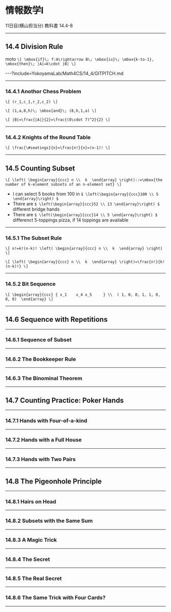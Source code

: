 # 情報数学I
11日目(横山担当分)
教科書 14.4-8

---
## 14.4 Division Rule
moto
`\[
\mbox{if}\; f:A\rightarrow B\; \mbox{is}\; \mbox{k-to-1}, \mbox{then}\; |A|=k\cdot |B|
\]`

---?include=YokoyamaLab/Math4CS/14_4/GITPITCH.md

---
### 14.4.1 Anothor Chess Problem

`\[
(r_1,c_1,r_2,c_2)
\]`

`\[
(1,a,8,h)\; \mbox{and}\; (8,h,1,a)
\]`

`\[
|B|=\frac{|A|}{2}=\frac{(8\cdot 7)^2}{2}
\]`

---
### 14.4.2 Knights of the Round Table

`\[
\frac{\#seatings}{n}=\frac{n!}{n}=(n-1)!
\]`

---
## 14.5 Counting Subset

`\[
\left(
\begin{array}{ccc}
      n \\ 
      k 
\end{array}
\right)::=\mbox{the number of k-element subsets of an n-element set}
\]`

* I can select 5 books from 100 in
`$ \left(\begin{array}{ccc}100 \\ 5 \end{array}\right) $`
* There are 
`$ \left(\begin{array}{ccc}52 \\ 13 \end{array}\right) $` different bridge hands
* There are 
`$ \left(\begin{array}{ccc}14 \\ 5 \end{array}\right) $` differenct 5-toppings pizza, if 14 toppings are available

---
### 14.5.1 The Subset Rule

`\[
n!=k!(n-k)!
\left(
\begin{array}{ccc}
      n \\ 
      k 
\end{array}
\right)
\]`

`\[
\left(
\begin{array}{ccc}
      n \\ 
      k 
\end{array}
\right)=\frac{n!}{k!(n-k)!}
\]`

---
### 14.5.2 Bit Sequence

`\[
\begin{array}{ccc}
      { x_1    x_4 x_5     } \\ 
      ( 1, 0, 0, 1, 1, 0, 0, 0) 
\end{array}
\]`

---
## 14.6 Sequence with Repetitions

---
### 14.6.1 Sequence of Subset

---
### 14.6.2 The Bookkeeper Rule

---
### 14.6.3 The Binominal Theorem

---
## 14.7 Counting Practice: Poker Hands

---
### 14.7.1 Hands with Four-of-a-kind

---
### 14.7.2 Hands with a Full House

---
### 14.7.3 Hands with Two Pairs

---
## 14.8 The Pigeonhole Principle

---
### 14.8.1 Hairs on Head

---
### 14.8.2 Subsets with the Same Sum

---
### 14.8.3 A Magic Trick

---
### 14.8.4 The Secret

---
### 14.8.5 The Real Secret

---
### 14.8.6 The Same Trick with Four Cards?

---
### 
